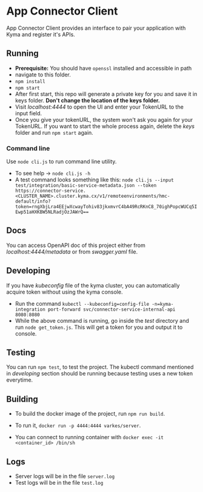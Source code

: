 # App Connector Client
App Connector Client provides an interface to pair your application with Kyma and register it's APIs.

## Running
- **Prerequisite:** You should have `openssl` installed and accessible in path
- navigate to this folder.
- `npm install`
- `npm start`
- After first start, this repo will generate a private key for you and save it in keys folder. **Don't change the location of the keys folder.**
- Visit *localhost:4444* to open the UI and enter your TokenURL to the input field.
- Once you give your tokenURL, the system won't ask you again for your TokenURL. If you want to start the whole process again, delete the *keys* folder and run `npm start` again.

### Command line
Use `node cli.js` to run command line utility.

- To see help -> `node cli.js -h`
- A test command looks something like this: `node cli.js --input test/integration/basic-service-metadata.json --token https://connector-service.<CLUSTER_NAME>.cluster.kyma.cx/v1/remoteenvironments/hmc-default/info?token=rngXbjLra4EEjwXcwayTohiv83jkxmvrC4bA49RcRKnC8_70ighPopcWUCq5IEwp51aHXKBW5NLRadjOzJAWrQ==`

## Docs
You can access OpenAPI doc of this project either from *localhost:4444/metadata* or from *swagger.yaml* file.

## Developing

If you have *kubeconfig* file of the kyma cluster, you can automatically acquire token without using the kyma console.

- Run the command `kubectl --kubeconfig=config-file -n=kyma-integration port-forward svc/connector-service-internal-api 8080:8080`
- While the above command is running, go inside the *test* directory and run `node get_token.js`. This will get a token for you and output it to console.

## Testing

You can run `npm test`, to test the project. The kubectl command mentioned in *developing* section should be running because testing uses a new token everytime.

## Building
- To build the docker image of the project, run `npm run build`.

- To run it, `docker run -p 4444:4444 varkes/server`.
- You can connect to running container with `docker exec -it <container_id> /bin/sh`

## Logs
- Server logs will be in the file `server.log`
- Test logs will be in the file `test.log`
